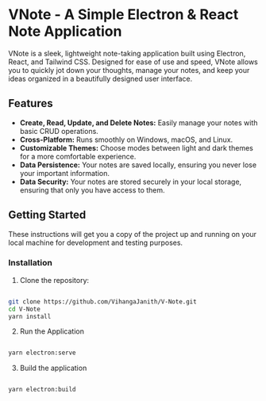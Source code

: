 # VNote - A Simple Electron & React Note Application

VNote is a sleek, lightweight note-taking application built using Electron, React, and Tailwind CSS. Designed for ease of use and speed, VNote allows you to quickly jot down your thoughts, manage your notes, and keep your ideas organized in a beautifully designed user interface.

## Features

- **Create, Read, Update, and Delete Notes:** Easily manage your notes with basic CRUD operations.
- **Cross-Platform:** Runs smoothly on Windows, macOS, and Linux.
- **Customizable Themes:** Choose modes between light and dark themes for a more comfortable experience.
- **Data Persistence:** Your notes are saved locally, ensuring you never lose your important information.
- **Data Security:** Your notes are stored securely in your local storage, ensuring that only you have access to them.

## Getting Started

These instructions will get you a copy of the project up and running on your local machine for development and testing purposes.

### Installation

1. Clone the repository:

```bash

git clone https://github.com/VihangaJanith/V-Note.git
cd V-Note
yarn install

```

2. Run the Application

```bash

yarn electron:serve

```

3. Build the application

```bash

yarn electron:build

```
